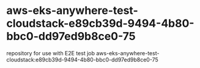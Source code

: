 # aws-eks-anywhere-test-cloudstack-e89cb39d-9494-4b80-bbc0-dd97ed9b8ce0-75
repository for use with E2E test job aws-eks-anywhere-test-cloudstack:e89cb39d-9494-4b80-bbc0-dd97ed9b8ce0-75
